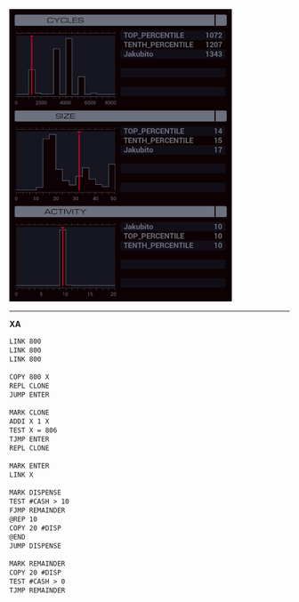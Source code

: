 <img src="histogram.png" width="400" />

---

**XA**

```
LINK 800
LINK 800
LINK 800

COPY 800 X
REPL CLONE
JUMP ENTER

MARK CLONE
ADDI X 1 X
TEST X = 806
TJMP ENTER
REPL CLONE

MARK ENTER
LINK X

MARK DISPENSE
TEST #CASH > 10
FJMP REMAINDER
@REP 10
COPY 20 #DISP
@END
JUMP DISPENSE

MARK REMAINDER
COPY 20 #DISP
TEST #CASH > 0
TJMP REMAINDER
```

